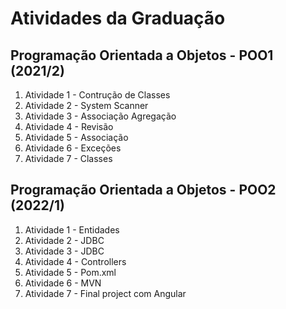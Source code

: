 # Atividades da Graduação

## Programação Orientada a Objetos - POO1 (2021/2)

1.  Atividade 1 - Contrução de Classes
2.  Atividade 2 - System Scanner
3.  Atividade 3 - Associação Agregação
4.  Atividade 4 - Revisão
5.  Atividade 5 - Associação
6.  Atividade 6 - Exceções
7.  Atividade 7 - Classes

## Programação Orientada a Objetos - POO2 (2022/1)

1.  Atividade 1 - Entidades
2.  Atividade 2 - JDBC
3.  Atividade 3 - JDBC
4.  Atividade 4 - Controllers
5.  Atividade 5 - Pom.xml
6.  Atividade 6 - MVN
7.  Atividade 7 - Final project com Angular
